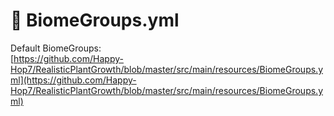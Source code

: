 # 🌅 BiomeGroups.yml

Default BiomeGroups:\
[https://github.com/Happy-Hop7/RealisticPlantGrowth/blob/master/src/main/resources/BiomeGroups.yml](https://github.com/Happy-Hop7/RealisticPlantGrowth/blob/master/src/main/resources/BiomeGroups.yml)
